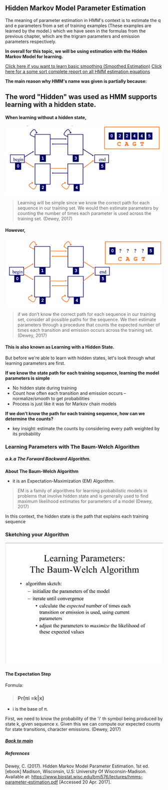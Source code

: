 ## Hidden Markov Model Parameter Estimation
The meaning of parameter estimation in HMM's context is to estimate the q and e
parameters from a set of training examples (These examples are learned by the model.) which we have seen in the formulas from the previous chapter, which are the trigram parameters and emission parameters respectively.

**In overall for this topic, we will be using estimation with the Hidden Markov Model for learning.**

[Click here if you want to learn basic smoothing (Smoothed Estimation)](http://www.cs.jhu.edu/~jason/465/hw-hmm/hw-hmm.pdf)
[Click here for a some sort complete report on all HMM estimation equations](http://courses.media.mit.edu/2010fall/mas622j/ProblemSets/ps4/tutorial.pdf)

**The main reason why HMM's name was given is partially because:**

## The word "Hidden" was used as HMM supports learning with a hidden state.

#### When learning without a hidden state,

![Learning without a hidden state](/Images/5_LearningWithoutHiddenState.png)

> Learning will be simple since we know the correct path for each sequence in our training set. We would then estimate parameters by counting the number of times each parameter is used across the training set. (Dewey, 2017)

#### However,

![Learning with a hidden state](/Images/5_LearningWithHiddenState.png)

> if we don’t know the correct path for each sequence in our training set, consider all possible paths for the sequence. We then estimate parameters through a procedure that counts the expected number of times each transition and emission occurs across the training set. (Dewey, 2017)

#### This is also known as Learning with a Hidden State.

But before we're able to learn with hidden states, let's look through what learning parameters are first.

**If we know the state path for each training sequence, learning the model parameters is simple**
- No hidden state during training
- Count how often each transition and emission occurs – normalize/smooth to get probabilities
- Process is just like it was for Markov chain models

**If we don’t know the path for each training sequence, how can we determine the counts?**
- key insight: estimate the counts by considering every path weighted by its probability

### Learning Parameters with The Baum-Welch Algorithm
##### a.k.a The Forward Backward Algorithm.

**About The Baum-Welch Algorithm**
- it is an Expectation-Maximization (EM) Algorithm.

> EM is a family of algorithms for learning probabilistic models in problems that involve hidden state and is generally used to find maximum likelihood estimates for parameters of a model (Dewey, 2017)

In this context, the hidden state is the path that explains each training sequence

### Sketching your Algorithm

![Sketching your algorithm slide](/Images/5_SketchingAlgo.png)

#### The Expectation Step

Formula:
> ### Pr(πi =k|x)
* i is the base of π.

First, we need to know the probability of the 'i' th symbol
being produced by state k, given sequence x. Given this we can compute our expected counts for state transitions, character emissions. (Dewey, 2017)


##### [Back to main](https://github.com/nixxholas/nlp-exploration/)

##### References
Dewey, C. (2017). Hidden Markov Model Parameter Estimation. 1st ed. [ebook] Madison, Wisconsin, U.S: University Of Wisconsin-Madison. Available at: https://www.biostat.wisc.edu/bmi576/lectures/hmms-parameter-estimation.pdf [Accessed 20 Apr. 2017].
